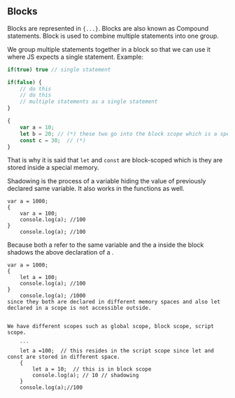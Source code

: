 ## Blocks 

Blocks are represented in ``{...}``. Blocks are also known as Compound statements. Block is used to combine multiple statements into one group. 

We group multiple statements together in a block so that we can use it where JS expects a single statement. 
Example: 
```js
if(true) true // single statement

if(false) {
    // do this
    // do this 
    // multiple statements as a single statement
}
```

```js
{
    var a = 10;
    let b = 20; // (*) these two go into the block scope which is a special memory
    const c = 30;  // (*)
}
```

That is why it is said that ``let`` and ``const`` are block-scoped which is they are stored inside a special memory. 

Shadowing is the process of a variable hiding the value of previously declared same variable. It also works in the functions as well. 

```
var a = 1000;
{
    var a = 100;
    console.log(a); //100
}
    console.log(a); //100
```
Because both a refer to the same variable and the a inside the block shadows the above declaration of a . 

```
var a = 1000;
{
    let a = 100;
    console.log(a); //100
}
    console.log(a); /1000
since they both are declared in different memory spaces and also let declared in a scope is not accessible outside. 


We have different scopes such as global scope, block scope, script scope. 

    ```
    let a =100;  // this resides in the script scope since let and const are stored in different space. 
    {
        let a = 10;  // this is in block scope 
        console.log(a); // 10 // shadowing
    }
    console.log(a);//100  
